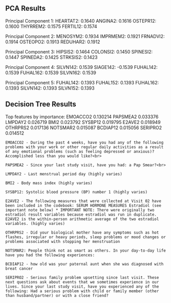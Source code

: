 

## PCA Results

Principal Component 1:
  HEARTAT2: 0.1640
  ANGINA2: 0.1616
  OSTEPR12: 0.1600
  THYRREM2: 0.1575
  FERTIL12: 0.1574

Principal Component 2:
  MENOSYM2: 0.1934
  IMPRMEM2: 0.1921
  FRNADVI2: 0.1914
  OSTEOPO2: 0.1913
  REDUHAR2: 0.1912

Principal Component 3:
  HIPSIS2: 0.1464
  COLONSI2: 0.1450
  SPINESI2: 0.1447
  SPINEDA2: 0.1425
  STRKSIS2: 0.1423

Principal Component 4:
  SILVN142: 0.1539
  SIAGE142: -0.1539
  FUHAL142: 0.1539
  FUHAL162: 0.1539
  SILVN162: 0.1539

Principal Component 5:
  FUHAL142: 0.1393
  FUHAL152: 0.1393
  FUHAL162: 0.1393
  SILVN142: 0.1393
  SILVN152: 0.1393

  ## Decision Tree Results

  Top features by importance:
    EMOACCO2    0.130214 
    PAPSMEA2    0.033376
    LMPDAY2     0.026719
    BMI2        0.023792
    SYSBP12     0.019795
    E2AVE2      0.018949
    OTHRPRS2    0.017136
    NOTSMAR2    0.015087
    BCDIAP12    0.015056
    SERIPRO2    0.014512

    EMOACCO2 - During the past 4 weeks, have you had any of the following problems with your work or other regular daily activities as a result of any emotional problems (such as feeling depressed or anxious)? Accomplished less than you would like?<br>

    PAPSMEA2 - Since your last study visit, have you had: a Pap Smear?<br>

    LMPDAY2 - Last menstrual period day (highly varies)

    BMI2 - Body mass index (highly varies)

    SYSBP12: Systolic blood pressure (BP) number 1 (highly varies)

    E2AVE2 - The following measures that were collected at Visit 02 have been included in the codebook: SERUM HORMONE MEASURES Estradiol (see important note below) * IMPORTANT NOTE: There were originally two estradiol result variables because estradiol was run in duplicate. E2AVE2 is the within-person arithmetic average of the two estradiol variables. (highly varies)

    OTHRPRS2 - Did your biological mother have any symptoms such as hot flashes, irregular or heavy periods, sleep problems or mood changes or problems associated with stopping her menstruation

    NOTSMAR2: People think not as smart as others. In your day-to-day life have you had the following experiences:

    BCDIAP12 - how old was your paternal aunt when she was diagnosed with breat cancer

    SERIPRO2 - Serious family problem upsetting since last visit. These next questions ask about events that we sometimes experience in our lives. Since your last study visit, have you experienced any of the following: Had a serious problem with child or family member (other than husband/partner) or with a close friend?

